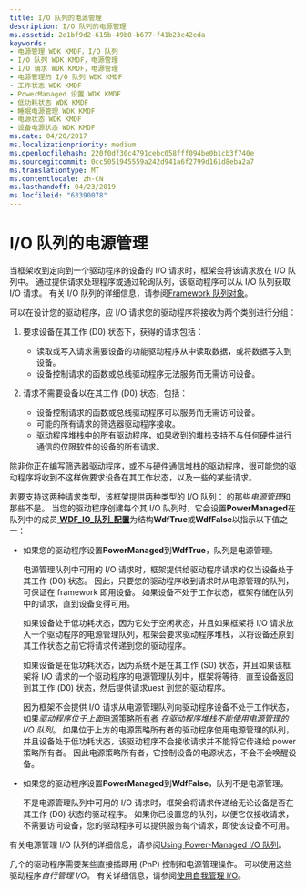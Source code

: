 ```yaml
---
title: I/O 队列的电源管理
description: I/O 队列的电源管理
ms.assetid: 2e1bf9d2-615b-49b0-b677-f41b23c42eda
keywords:
- 电源管理 WDK KMDF，I/O 队列
- I/O 队列 WDK KMDF，电源管理
- I/O 请求 WDK KMDF，电源管理
- 电源管理的 I/O 队列 WDK KMDF
- 工作状态 WDK KMDF
- PowerManaged 设置 WDK KMDF
- 低功耗状态 WDK KMDF
- 睡眠电源管理 WDK KMDF
- 电源状态 WDK KMDF
- 设备电源状态 WDK KMDF
ms.date: 04/20/2017
ms.localizationpriority: medium
ms.openlocfilehash: 220f0df30c4791cebc058fff094be0b1cb3f740e
ms.sourcegitcommit: 0cc5051945559a242d941a6f2799d161d8eba2a7
ms.translationtype: MT
ms.contentlocale: zh-CN
ms.lasthandoff: 04/23/2019
ms.locfileid: "63390078"
---
```

# <a name="power-management-for-io-queues"></a>I/O 队列的电源管理


当框架收到定向到一个驱动程序的设备的 I/O 请求时，框架会将该请求放在 I/O 队列中。 通过提供请求处理程序或通过轮询队列，该驱动程序可以从 I/O 队列获取 I/O 请求。 有关 I/O 队列的详细信息，请参阅[Framework 队列对象](framework-queue-objects.md)。

可以在设计您的驱动程序，应 I/O 请求您的驱动程序将接收为两个类别进行分组：

1.  要求设备在其工作 (D0) 状态下，获得的请求包括：
    -   读取或写入请求需要设备的功能驱动程序从中读取数据，或将数据写入到设备。
    -   设备控制请求的函数或总线驱动程序无法服务而无需访问设备。

2.  请求不需要设备以在其工作 (D0) 状态，包括：
    -   设备控制请求的函数或总线驱动程序可以服务而无需访问设备。
    -   可能的所有请求的筛选器驱动程序接收。
    -   驱动程序堆栈中的所有驱动程序，如果收到的堆栈支持不与任何硬件进行通信的仅限软件的设备的所有请求。

除非你正在编写筛选器驱动程序，或不与硬件通信堆栈的驱动程序，很可能您的驱动程序将收到不这样做要求设备在其工作状态，以及一些的某些请求。

若要支持这两种请求类型，该框架提供两种类型的 I/O 队列： 的那些*电源管理*和那些不是。 当您的驱动程序创建每个其 I/O 队列时，它会设置**PowerManaged**在队列中的成员[ **WDF\_IO\_队列\_配置**](https://msdn.microsoft.com/library/windows/hardware/ff552359)为结构**WdfTrue**或**WdfFalse**以指示以下值之一：

-   如果您的驱动程序设置**PowerManaged**到**WdfTrue**，队列是电源管理。

    电源管理队列中可用的 I/O 请求时，框架提供给驱动程序请求的仅当设备处于其工作 (D0) 状态。 因此，只要您的驱动程序收到请求时从电源管理的队列，可保证在 framework 即用设备。 如果设备不处于工作状态，框架存储在队列中的请求，直到设备变得可用。

    如果设备处于低功耗状态，因为它处于空闲状态，并且如果框架将 I/O 请求放入一个驱动程序的电源管理队列，框架会要求驱动程序堆栈，以将设备还原到其工作状态之前它将请求传递到您的驱动程序。

    如果设备是在低功耗状态，因为系统不是在其工作 (S0) 状态，并且如果该框架将 I/O 请求的一个驱动程序的电源管理队列中，框架将等待，直至设备返回到其工作 (D0) 状态，然后提供请求uest 到您的驱动程序。

    因为框架不会提供 I/O 请求从电源管理队列向驱动程序设备不处于工作状态，如果*驱动程序位于上面*[电源策略所有者](power-policy-ownership.md) *在驱动程序堆栈不能使用电源管理的 I/O 队列*。 如果位于上方的电源策略所有者的驱动程序使用电源管理的队列，并且设备处于低功耗状态，该驱动程序不会接收请求并不能将它传递给 power 策略所有者。 因此电源策略所有者，它控制设备的电源状态，不会不会唤醒设备。

-   如果您的驱动程序设置**PowerManaged**到**WdfFalse**，队列不是电源管理。

    不是电源管理队列中可用的 I/O 请求时，框架会将请求传递给无论设备是否在其工作 (D0) 状态的驱动程序。 如果你已设置您的队列，以便它仅接收请求，不需要访问设备，您的驱动程序可以提供服务每个请求，即使该设备不可用。

有关电源管理 I/O 队列的详细信息，请参阅[Using Power-Managed I/O 队列](using-power-managed-i-o-queues.md)。

几个的驱动程序需要某些直接插即用 (PnP) 控制和电源管理操作。 可以使用这些驱动程序*自行管理 I/O*。 有关详细信息，请参阅[使用自我管理 I/O](using-self-managed-i-o.md)。

 

 





